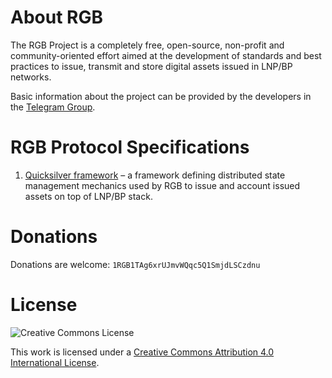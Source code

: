 # About RGB

The RGB Project is a completely free, open-source, non-profit and community-oriented effort aimed at the development of 
standards and best practices to issue, transmit and store digital assets issued in LNP/BP networks.

Basic information about the project can be provided by the developers in the [Telegram Group](https://t.me/rgbtelegram).


# RGB Protocol Specifications
1. [Quicksilver framework](01-Quicksilver.md) – a framework defining distributed state management mechanics used by
   RGB to issue and account issued assets on top of LNP/BP stack.

# Donations
Donations are welcome: `1RGB1TAg6xrUJmvWQqc5Q1SmjdLSCzdnu`

# License

![Creative Commons License](https://i.creativecommons.org/l/by/4.0/88x31.png "License CC-BY")

This work is licensed under a [Creative Commons Attribution 4.0 International License](http://creativecommons.org/licenses/by/4.0/).

